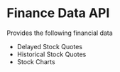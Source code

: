 # Finance Data API #

Provides the following financial data

* Delayed Stock Quotes
* Historical Stock Quotes
* Stock Charts



